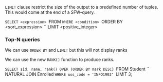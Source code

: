 `LIMIT` clause restrict the size of the output to a predefined number of tuples. This would come at the end of a SFW-query.

`SELECT <expression>
  `FROM <tables>
 `WHERE <condition>
 `ORDER BY <sort_expression>
`` LIMIT <positive_integer>

### Top-N queries
We can use `ORDER BY` and `LIMIT` but this will not display ranks

We can use the new `RANK()` function to produce ranks.

`SELECT sid, name, rank() OVER (ORDER BY mark DESC)
  `FROM Student
    ``   NATURAL JOIN Enrolled
 `WHERE uos_code = 'INFO1903'
 `LIMIT 3;
